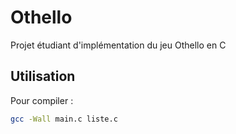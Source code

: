 # Othello
Projet étudiant d'implémentation du jeu Othello en C

## Utilisation 
Pour compiler : 

``` bash
gcc -Wall main.c liste.c
```
